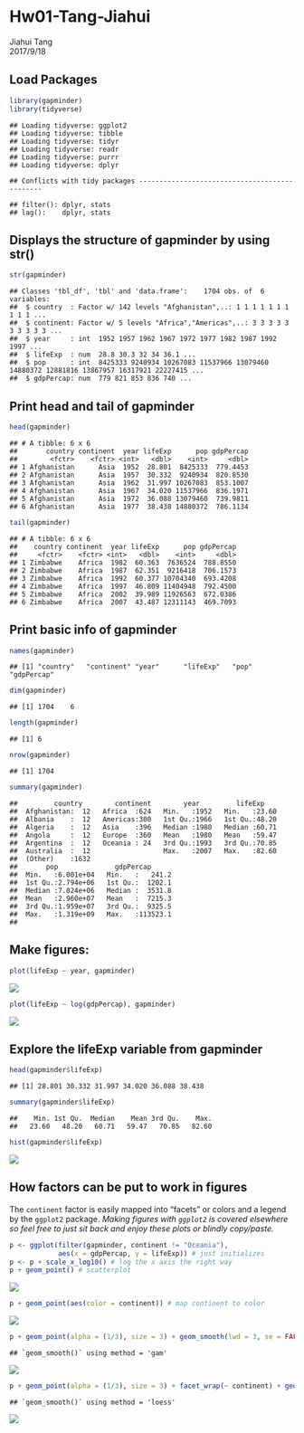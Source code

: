 # Hw01-Tang-Jiahui
Jiahui Tang  
2017/9/18  
## Load Packages


```r
library(gapminder)
library(tidyverse)
```

```
## Loading tidyverse: ggplot2
## Loading tidyverse: tibble
## Loading tidyverse: tidyr
## Loading tidyverse: readr
## Loading tidyverse: purrr
## Loading tidyverse: dplyr
```

```
## Conflicts with tidy packages ----------------------------------------------
```

```
## filter(): dplyr, stats
## lag():    dplyr, stats
```

## Displays the structure of gapminder by using str()

```r
str(gapminder)
```

```
## Classes 'tbl_df', 'tbl' and 'data.frame':	1704 obs. of  6 variables:
##  $ country  : Factor w/ 142 levels "Afghanistan",..: 1 1 1 1 1 1 1 1 1 1 ...
##  $ continent: Factor w/ 5 levels "Africa","Americas",..: 3 3 3 3 3 3 3 3 3 3 ...
##  $ year     : int  1952 1957 1962 1967 1972 1977 1982 1987 1992 1997 ...
##  $ lifeExp  : num  28.8 30.3 32 34 36.1 ...
##  $ pop      : int  8425333 9240934 10267083 11537966 13079460 14880372 12881816 13867957 16317921 22227415 ...
##  $ gdpPercap: num  779 821 853 836 740 ...
```

## Print head and tail of gapminder

```r
head(gapminder)
```

```
## # A tibble: 6 x 6
##       country continent  year lifeExp      pop gdpPercap
##        <fctr>    <fctr> <int>   <dbl>    <int>     <dbl>
## 1 Afghanistan      Asia  1952  28.801  8425333  779.4453
## 2 Afghanistan      Asia  1957  30.332  9240934  820.8530
## 3 Afghanistan      Asia  1962  31.997 10267083  853.1007
## 4 Afghanistan      Asia  1967  34.020 11537966  836.1971
## 5 Afghanistan      Asia  1972  36.088 13079460  739.9811
## 6 Afghanistan      Asia  1977  38.438 14880372  786.1134
```

```r
tail(gapminder)
```

```
## # A tibble: 6 x 6
##    country continent  year lifeExp      pop gdpPercap
##     <fctr>    <fctr> <int>   <dbl>    <int>     <dbl>
## 1 Zimbabwe    Africa  1982  60.363  7636524  788.8550
## 2 Zimbabwe    Africa  1987  62.351  9216418  706.1573
## 3 Zimbabwe    Africa  1992  60.377 10704340  693.4208
## 4 Zimbabwe    Africa  1997  46.809 11404948  792.4500
## 5 Zimbabwe    Africa  2002  39.989 11926563  672.0386
## 6 Zimbabwe    Africa  2007  43.487 12311143  469.7093
```

## Print basic info of gapminder

```r
names(gapminder)
```

```
## [1] "country"   "continent" "year"      "lifeExp"   "pop"       "gdpPercap"
```

```r
dim(gapminder)
```

```
## [1] 1704    6
```

```r
length(gapminder)
```

```
## [1] 6
```

```r
nrow(gapminder)
```

```
## [1] 1704
```

```r
summary(gapminder)
```

```
##         country        continent        year         lifeExp     
##  Afghanistan:  12   Africa  :624   Min.   :1952   Min.   :23.60  
##  Albania    :  12   Americas:300   1st Qu.:1966   1st Qu.:48.20  
##  Algeria    :  12   Asia    :396   Median :1980   Median :60.71  
##  Angola     :  12   Europe  :360   Mean   :1980   Mean   :59.47  
##  Argentina  :  12   Oceania : 24   3rd Qu.:1993   3rd Qu.:70.85  
##  Australia  :  12                  Max.   :2007   Max.   :82.60  
##  (Other)    :1632                                                
##       pop              gdpPercap       
##  Min.   :6.001e+04   Min.   :   241.2  
##  1st Qu.:2.794e+06   1st Qu.:  1202.1  
##  Median :7.024e+06   Median :  3531.8  
##  Mean   :2.960e+07   Mean   :  7215.3  
##  3rd Qu.:1.959e+07   3rd Qu.:  9325.5  
##  Max.   :1.319e+09   Max.   :113523.1  
## 
```

## Make figures:

```r
plot(lifeExp ~ year, gapminder)
```

![](hw01-Tang-Jiahui_files/figure-html/unnamed-chunk-5-1.png)<!-- -->

```r
plot(lifeExp ~ log(gdpPercap), gapminder)
```

![](hw01-Tang-Jiahui_files/figure-html/unnamed-chunk-5-2.png)<!-- -->

## Explore the lifeExp variable from gapminder

```r
head(gapminder$lifeExp)
```

```
## [1] 28.801 30.332 31.997 34.020 36.088 38.438
```

```r
summary(gapminder$lifeExp)
```

```
##    Min. 1st Qu.  Median    Mean 3rd Qu.    Max. 
##   23.60   48.20   60.71   59.47   70.85   82.60
```

```r
hist(gapminder$lifeExp)
```

![](hw01-Tang-Jiahui_files/figure-html/unnamed-chunk-6-1.png)<!-- -->

## How factors can be put to work in figures
The `continent` factor is easily mapped into “facets” or colors and a legend by the `ggplot2` package. *Making figures with `ggplot2` is covered elsewhere so feel free to just sit back and enjoy these plots or blindly copy/paste.*

```r
p <- ggplot(filter(gapminder, continent != "Oceania"),
            aes(x = gdpPercap, y = lifeExp)) # just initializes
p <- p + scale_x_log10() # log the x axis the right way
p + geom_point() # scatterplot
```

![](hw01-Tang-Jiahui_files/figure-html/unnamed-chunk-7-1.png)<!-- -->

```r
p + geom_point(aes(color = continent)) # map continent to color
```

![](hw01-Tang-Jiahui_files/figure-html/unnamed-chunk-7-2.png)<!-- -->

```r
p + geom_point(alpha = (1/3), size = 3) + geom_smooth(lwd = 3, se = FALSE)
```

```
## `geom_smooth()` using method = 'gam'
```

![](hw01-Tang-Jiahui_files/figure-html/unnamed-chunk-7-3.png)<!-- -->

```r
p + geom_point(alpha = (1/3), size = 3) + facet_wrap(~ continent) + geom_smooth(lwd = 1.5, se = FALSE)
```

```
## `geom_smooth()` using method = 'loess'
```

![](hw01-Tang-Jiahui_files/figure-html/unnamed-chunk-7-4.png)<!-- -->
